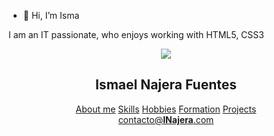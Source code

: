- 👋 Hi, I’m Isma

I am an IT passionate, who enjoys working with HTML5, CSS3

<head>
    <meta charset="UTF-8">
    <meta name="viewport" content="width=device-width, initial-scale=1.0">
    <title>My portfolio</title>
    <script src="https://kit.fontawesome.com/c674610699.js" crossorigin="anonymous"></script>
    <link rel="stylesheet" href="/css/footer.css">
    <link rel="stylesheet" href="/css/general.css">
    <link rel="stylesheet" href="/css/header.css">
    <link rel="stylesheet" href="/css/about.css">
    <link rel="stylesheet" href="/css/formation.css">
    <link rel="stylesheet" href="/css/hobbies.css">
    <link rel="stylesheet" href="/css/main.css">
    <link rel="stylesheet" href="/css/projects.css">
    <link rel="stylesheet" href="/css/skills.css">
    <link rel="stylesheet" href="/css/presentation.css">
    <link rel="stylesheet" href="/css/contact.css">
    <link rel="stylesheet" href="/css/titles.css">
</head>
<body>
  <header class="header">
        <div class="name__vector">
            <img src="images/vector.png" class="logo">
            <h2 class="name">Ismael <span class="lastname1">Najera</span> <span class="lastname2">Fuentes</span></h2>
        </div>
        <nav class="nav__menu">
            <a href="#about" >About me</a>
            <a href="#skills" >Skills</a>
            <a href="#hobbies" >Hobbies</a>
            <a href="#formation" >Formation</a>
            <a href="#projects" >Projects</a>
        </nav>
        <a class="mailto" href="mailto:ismaelnajerafuentes@gmail.com">contacto@<b>INajera</b>.com</a>
    </header>
  
</body>
